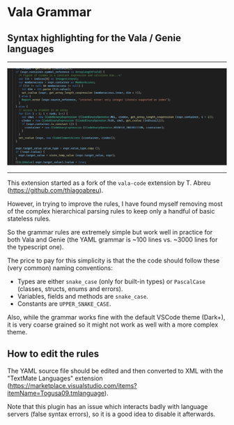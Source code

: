 # Vala Grammar

## Syntax highlighting for the Vala / Genie languages

---

![screenshot](images/screen1.png)

---

This extension started as a fork of the `vala-code` extension by T. Abreu (https://github.com/thiagoabreu).

However, in trying to improve the rules, I have found myself removing most of the complex hierarchical parsing rules to keep only a handful of basic stateless rules.

So the grammar rules are extremely simple but work well in practice for both Vala and Genie (the YAML grammar is ~100 lines vs. ~3000 lines for the typescript one).

The price to pay for this simplicity is that the the code should follow these (very common) naming conventions:

- Types are either `snake_case` (only for built-in types) or `PascalCase` (classes, structs, enums and errors).
- Variables, fields and methods are `snake_case`.
- Constants are `UPPER_SNAKE_CASE`.

Also, while the grammar works fine with the default VSCode theme (Dark+), it is very coarse grained so it might not work as well with a more complex theme.

## How to edit the rules

The YAML source file should be edited and then converted to XML with the "TextMate Languages" extension (https://marketplace.visualstudio.com/items?itemName=Togusa09.tmlanguage).

Note that this plugin has an issue which interacts badly with language servers (false syntax errors), so it is a good idea to disable it afterwards.

